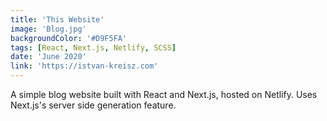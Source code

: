 ```yaml
---
title: 'This Website'
image: 'Blog.jpg'
backgroundColor: '#D9F5FA'
tags: [React, Next.js, Netlify, SCSS]
date: 'June 2020'
link: 'https://istvan-kreisz.com'
---
```


A simple blog website built with React and Next.js, hosted on Netlify. Uses Next.js's server side generation feature.
